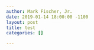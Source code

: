 ```yaml
---
author: Mark Fischer, Jr.
date: 2019-01-14 18:00:00 -1100
layout: post
title: test
categories: []

---
```

